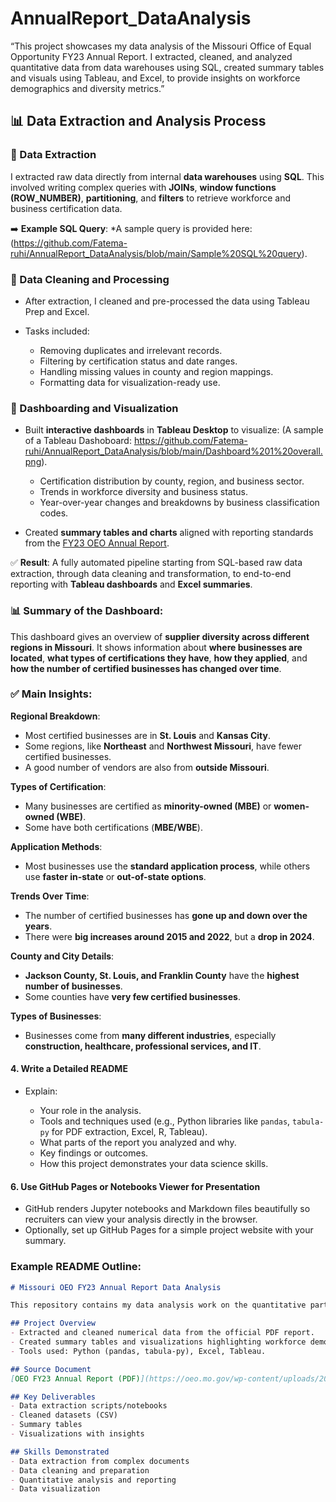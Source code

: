 # AnnualReport_DataAnalysis
“This project showcases my data analysis of the Missouri Office of Equal Opportunity FY23 Annual Report. I extracted, cleaned, and analyzed quantitative data from data warehouses using SQL, created summary tables and visuals using Tableau, and Excel, to provide insights on workforce demographics and diversity metrics.”

## 📊 Data Extraction and Analysis Process

### 🔹 Data Extraction

I extracted raw data directly from internal **data warehouses** using **SQL**. This involved writing complex queries with **JOINs**, **window functions (ROW\_NUMBER)**, **partitioning**, and **filters** to retrieve workforce and business certification data.

➡️ **Example SQL Query**:
*A sample query is provided here: (https://github.com/Fatema-ruhi/AnnualReport_DataAnalysis/blob/main/Sample%20SQL%20query).

### 🔹 Data Cleaning and Processing

* After extraction, I cleaned and pre-processed the data using Tableau Prep and Excel.
* Tasks included:

  * Removing duplicates and irrelevant records.
  * Filtering by certification status and date ranges.
  * Handling missing values in county and region mappings.
  * Formatting data for visualization-ready use.

### 🔹 Dashboarding and Visualization

* Built **interactive dashboards** in **Tableau Desktop** to visualize: (A sample of a Tableau Dashoboard: https://github.com/Fatema-ruhi/AnnualReport_DataAnalysis/blob/main/Dashboard%201%20overall.png).

  * Certification distribution by county, region, and business sector.
  * Trends in workforce diversity and business status.
  * Year-over-year changes and breakdowns by business classification codes.

* Created **summary tables and charts** aligned with reporting standards from the [FY23 OEO Annual Report](https://oeo.mo.gov/wp-content/uploads/2024/05/fy23-annual-report-final.pdf).

✅ **Result**: A fully automated pipeline starting from SQL-based raw data extraction, through data cleaning and transformation, to end-to-end reporting with **Tableau dashboards** and **Excel summaries**.

### 📊 **Summary of the Dashboard:**

This dashboard gives an overview of **supplier diversity across different regions in Missouri**. It shows information about **where businesses are located**, **what types of certifications they have**, **how they applied**, and **how the number of certified businesses has changed over time**.

### ✅ **Main Insights:**

**Regional Breakdown**:

  * Most certified businesses are in **St. Louis** and **Kansas City**.
  * Some regions, like **Northeast** and **Northwest Missouri**, have fewer certified businesses.
  * A good number of vendors are also from **outside Missouri**.

**Types of Certification**:

  * Many businesses are certified as **minority-owned (MBE)** or **women-owned (WBE)**.
  * Some have both certifications (**MBE/WBE**).

**Application Methods**:

  * Most businesses use the **standard application process**, while others use **faster in-state** or **out-of-state options**.

**Trends Over Time**:

  * The number of certified businesses has **gone up and down over the years**.
  * There were **big increases around 2015 and 2022**, but a **drop in 2024**.

**County and City Details**:

  * **Jackson County, St. Louis, and Franklin County** have the **highest number of businesses**.
  * Some counties have **very few certified businesses**.

**Types of Businesses**:

  * Businesses come from **many different industries**, especially **construction, healthcare, professional services, and IT**.

#### 4. **Write a Detailed README**

* Explain:

  * Your role in the analysis.
  * Tools and techniques used (e.g., Python libraries like `pandas`, `tabula-py` for PDF extraction, Excel, R, Tableau).
  * What parts of the report you analyzed and why.
  * Key findings or outcomes.
  * How this project demonstrates your data science skills.

#### 6. **Use GitHub Pages or Notebooks Viewer for Presentation**

* GitHub renders Jupyter notebooks and Markdown files beautifully so recruiters can view your analysis directly in the browser.
* Optionally, set up GitHub Pages for a simple project website with your summary.

### Example README Outline:

```markdown
# Missouri OEO FY23 Annual Report Data Analysis

This repository contains my data analysis work on the quantitative parts of the Missouri Office of Equal Opportunity FY23 Annual Report.

## Project Overview
- Extracted and cleaned numerical data from the official PDF report.
- Created summary tables and visualizations highlighting workforce demographics, budget, and program outcomes.
- Tools used: Python (pandas, tabula-py), Excel, Tableau.

## Source Document
[OEO FY23 Annual Report (PDF)](https://oeo.mo.gov/wp-content/uploads/2024/05/fy23-annual-report-final.pdf)

## Key Deliverables
- Data extraction scripts/notebooks
- Cleaned datasets (CSV)
- Summary tables
- Visualizations with insights

## Skills Demonstrated
- Data extraction from complex documents
- Data cleaning and preparation
- Quantitative analysis and reporting
- Data visualization

